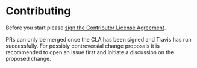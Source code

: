 # Contributing

Before you start please [sign the Contributor License Agreement](https://www.clahub.com/agreements/rkuhn/akka-typed-session).

PRs can only be merged once the CLA has been signed and Travis has run successfully. For possibly controversial change proposals it is recommended to
open an issue first and initiate a discussion on the proposed change.
